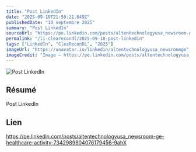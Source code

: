 ```yaml
---
title: "Post LinkedIn"
date: "2025-09-10T21:50:21.649Z"
publishedDate: "10 septembre 2025"
summary: "Post LinkedIn"
sourceUrl: "https://pe.linkedin.com/posts/altentechnologyusa_newsroom-ge-healthcare-activity-7342989804076179456-9ahX"
permalink: "/li-clearecondl/2025-09-10-post-linkedin"
tags: ["LinkedIn", "CleaReconDL", "2025"]
imageUrl: "https://unavatar.io/linkedin/altentechnologyusa_newsroomge"
imageCredit: "Image — https://pe.linkedin.com/posts/altentechnologyusa_newsroom-ge-healthcare-activity-7342989804076179456-9ahX"
---
```


![Post LinkedIn](https://unavatar.io/linkedin/altentechnologyusa_newsroomge)

## Résumé

Post LinkedIn

## Lien

https://pe.linkedin.com/posts/altentechnologyusa_newsroom-ge-healthcare-activity-7342989804076179456-9ahX
